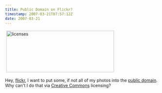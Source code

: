 ```yaml
---
title: Public Domain on Flickr?
timestamp: 2007-03-21T07:57:12Z
date: 2007-03-21
---
```


<img src="http://blog.whatfettle.com//images/flickr-licenses.png" height="137" width="354" border="0" hspace="4" vspace="4" alt="licenses" title="licenses" />
<p>Hey, <a href="http://flickr.com">flickr</a>, I want to put some, if not all of my photos into the <a href="http://creativecommons.org/licenses/publicdomain/">public domain</a>. Why can't I do that via <a href="http://www.flickr.com/creativecommons/">Creative Commons</a> licensing?</p>
